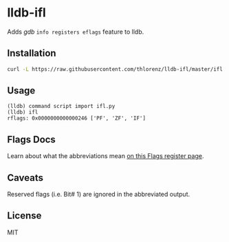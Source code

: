 # lldb-ifl

Adds *gdb* `info registers eflags` feature to lldb.

## Installation

```sh
curl -L https://raw.githubusercontent.com/thlorenz/lldb-ifl/master/ifl.py > ifl.py
```

## Usage

```
(lldb) command script import ifl.py
(lldb) ifl
rflags: 0x0000000000000246 ['PF', 'ZF', 'IF']
```

## Flags Docs

Learn about what the abbreviations mean [on this Flags register page](http://en.wikipedia.org/wiki/FLAGS_register).

## Caveats

Reserved flags (i.e. Bit# 1) are ignored in the abbreviated output.

## License

MIT
